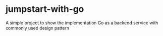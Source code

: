 # jumpstart-with-go

A simple project to show the implementation Go as a backend service with commonly used design pattern